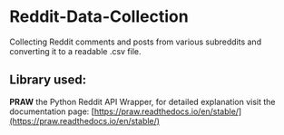 # Reddit-Data-Collection
Collecting Reddit comments and posts from various subreddits and converting it to a readable .csv file.
## Library used:
**PRAW** the Python Reddit API Wrapper, for detailed explanation visit the documentation page: [https://praw.readthedocs.io/en/stable/](https://praw.readthedocs.io/en/stable/)
